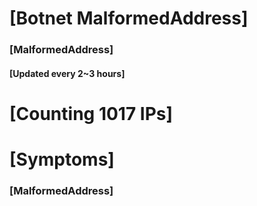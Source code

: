 # [Botnet MalformedAddress]
### [MalformedAddress]
#### [Updated every 2~3 hours]

# [Counting 1017 IPs]

# [Symptoms] 
###   [MalformedAddress]
